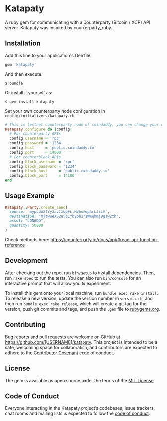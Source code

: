 # Katapaty

A ruby gem for communicating with a Counterparty (Bitcoin / XCP) API server. Katapaty was inspired by counterparty_ruby.

## Installation

Add this line to your application's Gemfile:

```ruby
gem 'katapaty'
```

And then execute:

    $ bundle

Or install it yourself as:

    $ gem install katapaty

Set your own counterparty node configuration in `config/initializers/katapaty.rb`

```ruby
# This is testnet counterparty node of coindaddy, you can change your own server config
Katapaty.configure do |config|
  # For counterparty APIs
  config.username = 'rpc'
  config.password = '1234'
  config.host     = 'public.coindaddy.io'
  config.port     = 14000
  # For counterblock APIs
  config.block_username = 'rpc'
  config.block_password = '1234'
  config.block_host     = 'public.coindaddy.io'
  config.block_port     = 14100
end
```

## Usage Example

```ruby
Katapaty::Party.create_send(
  source: "mypcUU2fYyJav7XUpPLtMVhuPupArLJtiM",
  destination: "mjtwweXS2u5q1Ybypb271Wmehmj9g1w2th",
  asset: "LONGDD",
  quantity: 50000
)
```

Check methods here: https://counterparty.io/docs/api/#read-api-function-reference

## Development

After checking out the repo, run `bin/setup` to install dependencies. Then, run `rake spec` to run the tests. You can also run `bin/console` for an interactive prompt that will allow you to experiment.

To install this gem onto your local machine, run `bundle exec rake install`. To release a new version, update the version number in `version.rb`, and then run `bundle exec rake release`, which will create a git tag for the version, push git commits and tags, and push the `.gem` file to [rubygems.org](https://rubygems.org).

## Contributing

Bug reports and pull requests are welcome on GitHub at https://github.com/[USERNAME]/katapaty. This project is intended to be a safe, welcoming space for collaboration, and contributors are expected to adhere to the [Contributor Covenant](http://contributor-covenant.org) code of conduct.

## License

The gem is available as open source under the terms of the [MIT License](https://opensource.org/licenses/MIT).

## Code of Conduct

Everyone interacting in the Katapaty project’s codebases, issue trackers, chat rooms and mailing lists is expected to follow the [code of conduct](https://github.com/[USERNAME]/katapaty/blob/master/CODE_OF_CONDUCT.md).
